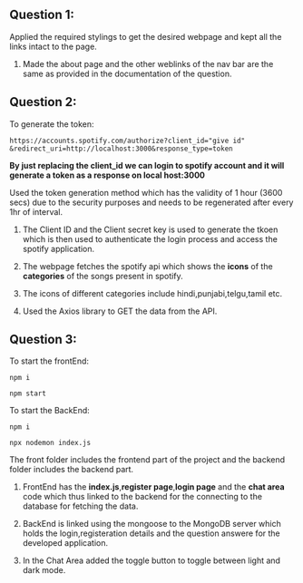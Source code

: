 ## Question 1:

Applied the required stylings to get the desired webpage and kept all the links intact to the page.

1. Made the about page and the other weblinks of the nav bar are the same as provided in the documentation of the question.


## Question 2:

To generate the token:
```
https://accounts.spotify.com/authorize?client_id="give id" &redirect_uri=http://localhost:3000&response_type=token
```
**By just replacing the client_id we can login to spotify account and it will generate a token as a response on local host:3000**


Used the token generation method which has the validity of 1 hour (3600 secs) due to the security purposes and needs to be regenerated after every 1hr of interval.


1. The Client ID and the Client secret key is used to generate the tkoen which is then used to authenticate the login process and access the spotify application.


2. The webpage fetches the spotify api which shows the **icons** of the **categories** of the songs present in spotify.


3. The icons of different categories include hindi,punjabi,telgu,tamil etc.


4. Used the Axios library to GET the data from the API.


## Question 3:

To start the frontEnd:
```
npm i

npm start
```


To start the BackEnd:
```
npm i

npx nodemon index.js
```


The front folder includes the frontend part of the project  and the backend folder includes the backend part.


1. FrontEnd has the **index.js**,**register page**,**login page** and the **chat area** code which thus linked to the backend for the connecting to the database for fetching the data. 

2. BackEnd is linked using the mongoose to the MongoDB server which holds the login,registeration details and the question answere for the developed application.

3. In the Chat Area added the toggle button to toggle between light and dark mode.




